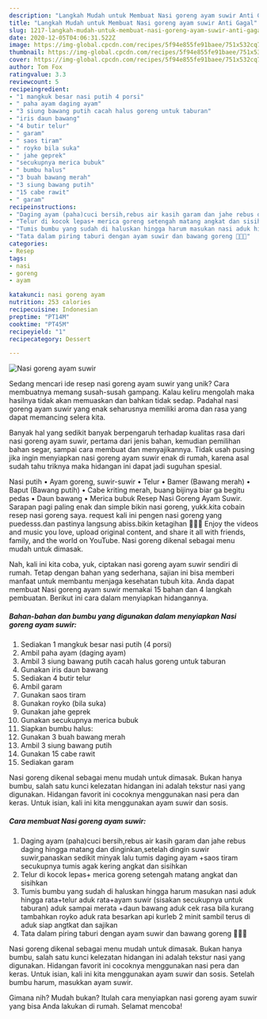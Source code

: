```yaml
---
description: "Langkah Mudah untuk Membuat Nasi goreng ayam suwir Anti Gagal"
title: "Langkah Mudah untuk Membuat Nasi goreng ayam suwir Anti Gagal"
slug: 1217-langkah-mudah-untuk-membuat-nasi-goreng-ayam-suwir-anti-gagal
date: 2020-12-05T04:06:31.522Z
image: https://img-global.cpcdn.com/recipes/5f94e855fe91baee/751x532cq70/nasi-goreng-ayam-suwir-foto-resep-utama.jpg
thumbnail: https://img-global.cpcdn.com/recipes/5f94e855fe91baee/751x532cq70/nasi-goreng-ayam-suwir-foto-resep-utama.jpg
cover: https://img-global.cpcdn.com/recipes/5f94e855fe91baee/751x532cq70/nasi-goreng-ayam-suwir-foto-resep-utama.jpg
author: Tom Fox
ratingvalue: 3.3
reviewcount: 5
recipeingredient:
- "1 mangkuk besar nasi putih 4 porsi"
- " paha ayam daging ayam"
- "3 siung bawang putih cacah halus goreng untuk taburan"
- "iris daun bawang"
- "4 butir telur"
- " garam"
- " saos tiram"
- " royko bila suka"
- " jahe geprek"
- "secukupnya merica bubuk"
- " bumbu halus"
- "3 buah bawang merah"
- "3 siung bawang putih"
- "15 cabe rawit"
- " garam"
recipeinstructions:
- "Daging ayam (paha)cuci bersih,rebus air kasih garam dan jahe rebus daging hingga matang dan dinginkan,setelah dingin suwir suwir,panaskan sedikit minyak lalu tumis daging ayam +saos tiram secukupnya tumis agak kering angkat dan sisihkan"
- "Telur di kocok lepas+ merica goreng setengah matang angkat dan sisihkan"
- "Tumis bumbu yang sudah di haluskan hingga harum masukan nasi aduk hingga rata+telur aduk rata+ayam suwir (sisakan secukupnya untuk taburan) aduk sampai merata +daun bawang aduk cek rasa bila kurang tambahkan royko aduk rata besarkan api kurleb 2 minit sambil terus di aduk siap angtkat dan sajikan"
- "Tata dalam piring taburi dengan ayam suwir dan bawang goreng 🥰🥰🥰"
categories:
- Resep
tags:
- nasi
- goreng
- ayam

katakunci: nasi goreng ayam 
nutrition: 253 calories
recipecuisine: Indonesian
preptime: "PT14M"
cooktime: "PT45M"
recipeyield: "1"
recipecategory: Dessert

---
```



![Nasi goreng ayam suwir](https://img-global.cpcdn.com/recipes/5f94e855fe91baee/751x532cq70/nasi-goreng-ayam-suwir-foto-resep-utama.jpg)

Sedang mencari ide resep nasi goreng ayam suwir yang unik? Cara membuatnya memang susah-susah gampang. Kalau keliru mengolah maka hasilnya tidak akan memuaskan dan bahkan tidak sedap. Padahal nasi goreng ayam suwir yang enak seharusnya memiliki aroma dan rasa yang dapat memancing selera kita.

Banyak hal yang sedikit banyak berpengaruh terhadap kualitas rasa dari nasi goreng ayam suwir, pertama dari jenis bahan, kemudian pemilihan bahan segar, sampai cara membuat dan menyajikannya. Tidak usah pusing jika ingin menyiapkan nasi goreng ayam suwir enak di rumah, karena asal sudah tahu triknya maka hidangan ini dapat jadi suguhan spesial.

Nasi putih • Ayam goreng, suwir-suwir • Telur • Bamer (Bawang merah) • Baput (Bawang putih) • Cabe kriting merah, buang bijinya biar ga begitu pedas • Daun bawang • Merica bubuk Resep Nasi Goreng Ayam Suwir. Sarapan pagi paling enak dan simple bikin nasi goreng, yukk.kita cobain resep nasi goreng saya. request kali ini pengen nasi goreng yang puedesss.dan pastinya langsung abiss.bikin ketagihan 🤗🤗🤗 Enjoy the videos and music you love, upload original content, and share it all with friends, family, and the world on YouTube. Nasi goreng dikenal sebagai menu mudah untuk dimasak.


Nah, kali ini kita coba, yuk, ciptakan nasi goreng ayam suwir sendiri di rumah. Tetap dengan bahan yang sederhana, sajian ini bisa memberi manfaat untuk membantu menjaga kesehatan tubuh kita. Anda dapat membuat Nasi goreng ayam suwir memakai 15 bahan dan 4 langkah pembuatan. Berikut ini cara dalam menyiapkan hidangannya.

<!--inarticleads1-->

##### Bahan-bahan dan bumbu yang digunakan dalam menyiapkan Nasi goreng ayam suwir:

1. Sediakan 1 mangkuk besar nasi putih (4 porsi)
1. Ambil  paha ayam (daging ayam)
1. Ambil 3 siung bawang putih cacah halus goreng untuk taburan
1. Gunakan iris daun bawang
1. Sediakan 4 butir telur
1. Ambil  garam
1. Gunakan  saos tiram
1. Gunakan  royko (bila suka)
1. Gunakan  jahe geprek
1. Gunakan secukupnya merica bubuk
1. Siapkan  bumbu halus:
1. Gunakan 3 buah bawang merah
1. Ambil 3 siung bawang putih
1. Gunakan 15 cabe rawit
1. Sediakan  garam


Nasi goreng dikenal sebagai menu mudah untuk dimasak. Bukan hanya bumbu, salah satu kunci kelezatan hidangan ini adalah tekstur nasi yang digunakan. Hidangan favorit ini cocoknya menggunakan nasi pera dan keras. Untuk isian, kali ini kita menggunakan ayam suwir dan sosis. 

<!--inarticleads2-->

##### Cara membuat Nasi goreng ayam suwir:

1. Daging ayam (paha)cuci bersih,rebus air kasih garam dan jahe rebus daging hingga matang dan dinginkan,setelah dingin suwir suwir,panaskan sedikit minyak lalu tumis daging ayam +saos tiram secukupnya tumis agak kering angkat dan sisihkan
1. Telur di kocok lepas+ merica goreng setengah matang angkat dan sisihkan
1. Tumis bumbu yang sudah di haluskan hingga harum masukan nasi aduk hingga rata+telur aduk rata+ayam suwir (sisakan secukupnya untuk taburan) aduk sampai merata +daun bawang aduk cek rasa bila kurang tambahkan royko aduk rata besarkan api kurleb 2 minit sambil terus di aduk siap angtkat dan sajikan
1. Tata dalam piring taburi dengan ayam suwir dan bawang goreng 🥰🥰🥰


Nasi goreng dikenal sebagai menu mudah untuk dimasak. Bukan hanya bumbu, salah satu kunci kelezatan hidangan ini adalah tekstur nasi yang digunakan. Hidangan favorit ini cocoknya menggunakan nasi pera dan keras. Untuk isian, kali ini kita menggunakan ayam suwir dan sosis. Setelah bumbu harum, masukkan ayam suwir. 

Gimana nih? Mudah bukan? Itulah cara menyiapkan nasi goreng ayam suwir yang bisa Anda lakukan di rumah. Selamat mencoba!

